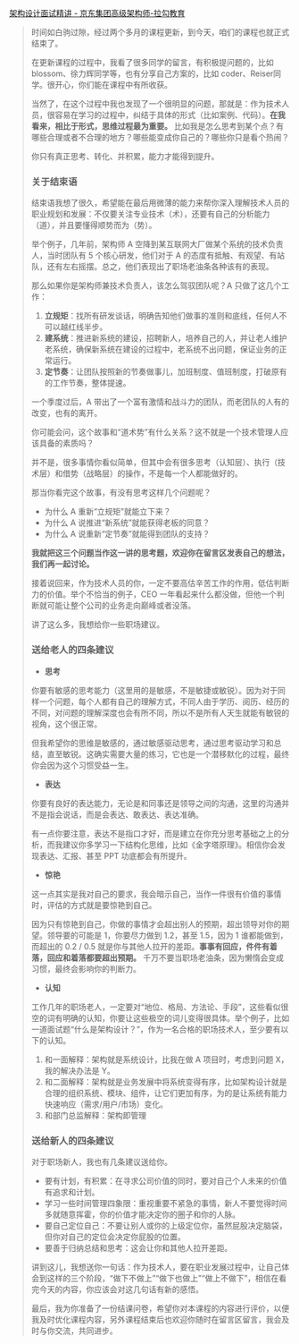 [架构设计面试精讲 - 京东集团高级架构师-拉勾教育](https://kaiwu.lagou.com/course/courseInfo.htm?courseId=592&sid=20-h5Url-0&buyFrom=2&pageId=1pz4#/detail/pc?id=6070)



> 时间如白驹过隙，经过两个多月的课程更新，到今天，咱们的课程也就正式结束了。
>
> 在更新课程的过程中，我看了很多同学的留言，有积极提问题的，比如 blossom、徐力辉同学等，也有分享自己方案的，比如 coder、Reiser同学。很开心，你们能在课程中有所收获。
>
> 当然了，在这个过程中我也发现了一个很明显的问题，那就是：作为技术人员，很容易在学习的过程中，纠结于具体的形式（比如案例、代码）。**在我看来，相比于形式，思维过程最为重要。** 比如我是怎么思考到某个点？有哪些合理或者不合理的地方？哪些能变成你自己的？哪些你只是看个热闹？
>
> 你只有真正思考、转化、并积累，能力才能得到提升。
>
> ### 关于结束语
>
> 结束语我想了很久，希望能在最后用微薄的能力来帮你深入理解技术人员的职业规划和发展：不仅要关注专业技术（术），还要有自己的分析能力（道），并且要懂得顺势而为（势）。
>
> 举个例子，几年前，架构师 A 空降到某互联网大厂做某个系统的技术负责人，当时团队有 5 个核心研发，他们对于 A 的态度有抵触、有观望、有站队，还有左右摇摆。总之，他们表现出了职场老油条各种该有的表现。
>
> 那么如果你是架构师兼技术负责人，该怎么驾驭团队呢？A 只做了这几个工作：
>
> 1. **立规矩**：找所有研发谈话，明确告知他们做事的准则和底线，任何人不可以越红线半步。
> 2. **建系统**：推进新系统的建设，招聘新人，培养自己的人，并让老人维护老系统，确保新系统在建设的过程中，老系统不出问题，保证业务的正常运行。
> 3. **定节奏**：让团队按照新的节奏做事儿，加班制度、值班制度，打破原有的工作节奏，整体提速。
>
> 一个季度过后，A 带出了一个富有激情和战斗力的团队，而老团队的人有的改变，也有的离开。
>
> 你可能会问，这个故事和“道术势”有什么关系？这不就是一个技术管理人应该具备的素质吗？
>
> 并不是，很多事情你看似简单，但其中会有很多思考（认知层）、执行（技术层）和借势（战略层）的操作，不是每一个人都能做好的。
>
> 那当你看完这个故事，有没有思考这样几个问题呢？
>
> - 为什么 A 重新“立规矩”就能立下来？
> - 为什么 A 说推进“新系统”就能获得老板的同意？
> - 为什么 A 说重新“定节奏”就能得到团队的支持？
>
> **我就把这三个问题当作这一讲的思考题，欢迎你在留言区发表自己的想法，我们再一起讨论。**
>
> 接着说回来，作为技术人员的你，一定不要高估辛苦工作的作用，低估判断力的价值。举个不恰当的例子，CEO 一年看起来什么都没做，但他一个判断就可能让整个公司的业务走向巅峰或者没落。
>
> 讲了这么多，我想给你一些职场建议。
>
> ### 送给老人的四条建议
>
> - **思考**
>
> 你要有敏感的思考能力（这里用的是敏感，不是敏捷或敏锐）。因为对于同样一个问题，每个人都有自己的理解方式，不同人由于学历、阅历、经历的不同，对问题的理解深度也会有所不同，所以不是所有人天生就能有敏锐的视角，这个很正常。
>
> 但我希望你的思维是敏感的，通过敏感驱动思考，通过思考驱动学习和总结，直至敏锐。这确实需要大量的练习，它也是一个潜移默化的过程，最终你会因为这个习惯受益一生。
>
> - **表达**
>
> 你要有良好的表达能力，无论是和同事还是领导之间的沟通，这里的沟通并不是指会说话，而是会表达、敢表达、表达准确。
>
> 有一点你要注意，表达不是指口才好，而是建立在你充分思考基础之上的分析，而我建议你多学习一下结构化思维，比如《金字塔原理》。相信你会发现表达、汇报、甚至 PPT 功底都会有所提升。
>
> - **惊艳**
>
> 这一点其实是我对自己的要求，我会暗示自己，当作一件很有价值的事情时，评估的方式就是要惊艳到自己。
>
> 因为只有惊艳到自己，你做的事情才会超出别人的预期，超出领导对你的期望。领导要的可能是 1，你要尽力做到 1.2，甚至 1.5，因为 1 谁都能做到，而超出的 0.2 / 0.5 就是你与其他人拉开的差距。**事事有回应，件件有着落，回应和着落都要超出预期。** 千万不要当职场老油条，因为懒惰会变成习惯，最终会影响你的判断力。
>
> - **认知**
>
> 工作几年的职场老人，一定要对“地位、格局、方法论、手段”，这些看似很空的词有明确的认知，你要让这些极空的词儿变得很具体。举个例子，比如一道面试题“什么是架构设计？”，作为一名合格的职场技术人，至少要有以下的认知。
>
> 1. 和一面解释：架构就是系统设计，比我在做 A 项目时，考虑到问题 X，我的解决办法是 Y。
> 2. 和二面解释：架构就是业务发展中将系统变得有序，比如架构设计就是合理的组织系统、模块、组件，让它们更加有序，为的是让系统有能力快速响应（需求/用户/市场）变化。
> 3. 和部门总监解释：架构即管理
>
> ### 送给新人的四条建议
>
> 对于职场新人，我也有几条建议送给你。
>
> - 要有计划，有积累：在寻求公司价值的同时，要对自己个人未来的价值有追求和计划。
> - 学习一些时间管理四象限：重视重要不紧急的事情，新人不要觉得时间多就随意挥霍，你的价值才能决定你的圈子和你的人脉。
> - 要自己定位自己：不要让别人或你的上级定位你，虽然屁股决定脑袋，但你对自己的定位会决定你屁股的位置。
> - 要善于归纳总结和思考：这会让你和其他人拉开差距。
>
> 讲到这儿，我想送你一句话：作为技术人，要在职业发展过程中，让自己体会到这样的三个阶段，“做下不做上”“做下也做上”“做上不做下”，相信在看完今天的内容，你应该会对这几句话有新的感悟。
>
> 最后，我为你准备了一份结课问卷，希望你对本课程的内容进行评价，以便我及时优化课程内容，另外课程结束后也欢迎你随时在留言区留言，我会及时与你交流，共同进步。